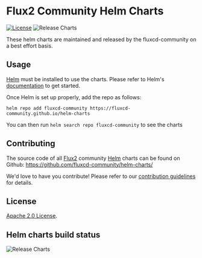 # Flux2 Community Helm Charts

[![License](https://img.shields.io/badge/License-Apache%202.0-blue.svg)](https://opensource.org/licenses/Apache-2.0) ![Release Charts](https://github.com/fluxcd-community/helm-charts/workflows/Release%20Charts/badge.svg?branch=main)

These helm charts are maintained and released by the fluxcd-community on a best effort basis.

## Usage

[Helm](https://helm.sh) must be installed to use the charts.
Please refer to Helm's [documentation](https://helm.sh/docs/) to get started.

Once Helm is set up properly, add the repo as follows:

```console
helm repo add fluxcd-community https://fluxcd-community.github.io/helm-charts
```

You can then run `helm search repo fluxcd-community` to see the charts

## Contributing

The source code of all [Flux2](https://fluxcd.io) community [Helm](https://helm.sh) charts can be found on Github: <https://github.com/fluxcd-community/helm-charts/>


We'd love to have you contribute! Please refer to our [contribution guidelines](https://github.com/fluxcd-community/helm-charts/blob/main/CONTRIBUTING.md) for details.


## License

[Apache 2.0 License](https://github.com/fluxcd-community/helm-charts/blob/main/LICENSE).

## Helm charts build status

![Release Charts](https://github.com/fluxcd-community/helm-charts/workflows/Release%20Charts/badge.svg?branch=main)
